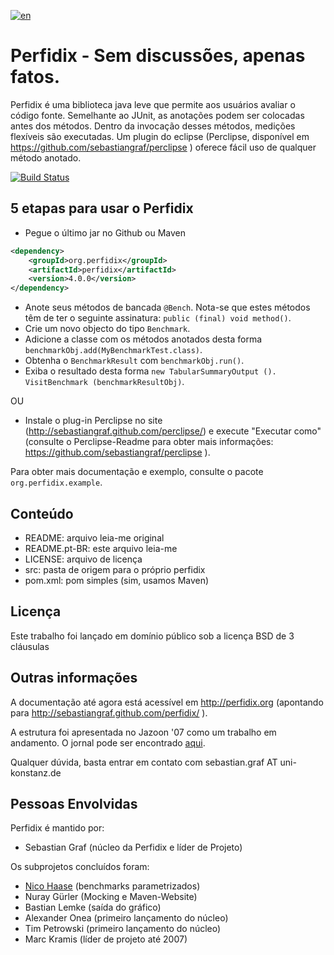 [![en](https://img.shields.io/badge/lang-en-red.svg)](https://github.com/denisbenjamim/perfidix/blob/master/README.md)

# Perfidix - Sem discussões, apenas fatos.

Perfidix é uma biblioteca java leve que permite aos usuários avaliar o código fonte.
Semelhante ao JUnit, as anotações podem ser colocadas antes dos métodos.
Dentro da invocação desses métodos, medições flexíveis são executadas.
Um plugin do eclipse (Perclipse, disponível em https://github.com/sebastiangraf/perclipse ) oferece fácil uso de qualquer método anotado.

[![Build Status](https://secure.travis-ci.org/sebastiangraf/perfidix.png)](http://travis-ci.org/sebastiangraf/perfidix)

## 5 etapas para usar o Perfidix

* Pegue o último jar no Github ou Maven

```xml
<dependency>
	<groupId>org.perfidix</groupId>
	<artifactId>perfidix</artifactId>
	<version>4.0.0</version>
</dependency>
```

* Anote seus métodos de bancada `@Bench`.  Nota-se que estes métodos têm de ter o seguinte assinatura: `public (final) void method()`. 
* Crie um novo objecto do tipo `Benchmark`.
* Adicione a classe com os métodos anotados desta forma `benchmarkObj.add(MyBenchmarkTest.class)`.
* Obtenha o `BenchmarkResult` com `benchmarkObj.run()`.
* Exiba o resultado desta forma `new TabularSummaryOutput (). VisitBenchmark (benchmarkResultObj)`. 

OU

* Instale o plug-in Perclipse no site (http://sebastiangraf.github.com/perclipse/) e execute "Executar como" (consulte o Perclipse-Readme para obter mais informações: https://github.com/sebastiangraf/perclipse ).

Para obter mais documentação e exemplo, consulte o pacote `org.perfidix.example`.

## Conteúdo

* README:				 	arquivo leia-me original
* README.pt-BR:				este arquivo leia-me
* LICENSE:	 				arquivo de licença
* src:						pasta de origem para o próprio perfidix
* pom.xml:					pom simples (sim, usamos Maven)

## Licença

Este trabalho foi lançado em domínio público sob a licença BSD de 3 cláusulas

## Outras informações

A documentação até agora está acessível em http://perfidix.org (apontando para http://sebastiangraf.github.com/perfidix/ ).

A estrutura foi apresentada no Jazoon '07 como um trabalho em andamento. O jornal pode ser encontrado [aqui](http://nbn-resolving.de/urn:nbn:de:bsz:352-opus-84446).

Qualquer dúvida, basta entrar em contato com sebastian.graf AT uni-konstanz.de

## Pessoas Envolvidas

Perfidix é mantido por:

* Sebastian Graf (núcleo da Perfidix e líder de Projeto)

Os subprojetos concluídos foram:

* [Nico Haase](mailto:nico@nicohaase.de) (benchmarks parametrizados)
* Nuray Gürler (Mocking e Maven-Website)
* Bastian Lemke (saída do gráfico)
* Alexander Onea (primeiro lançamento do núcleo)
* Tim Petrowski (primeiro lançamento do núcleo)
* Marc Kramis (líder de projeto até 2007)


